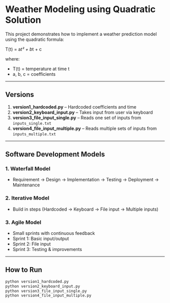 # Weather Modeling using Quadratic Solution

This project demonstrates how to implement a weather prediction model using the quadratic formula:

T(t) = a*t² + b*t + c

where:
- T(t) = temperature at time t
- a, b, c = coefficients

---

## Versions
1. **version1_hardcoded.py** – Hardcoded coefficients and time
2. **version2_keyboard_input.py** – Takes input from user via keyboard
3. **version3_file_input_single.py** – Reads one set of inputs from `inputs_single.txt`
4. **version4_file_input_multiple.py** – Reads multiple sets of inputs from `inputs_multiple.txt`

---

## Software Development Models
### 1. Waterfall Model
- Requirement → Design → Implementation → Testing → Deployment → Maintenance

### 2. Iterative Model
- Build in steps (Hardcoded → Keyboard → File input → Multiple inputs)

### 3. Agile Model
- Small sprints with continuous feedback
- Sprint 1: Basic input/output
- Sprint 2: File input
- Sprint 3: Testing & improvements

---

## How to Run
```bash
python version1_hardcoded.py
python version2_keyboard_input.py
python version3_file_input_single.py
python version4_file_input_multiple.py
